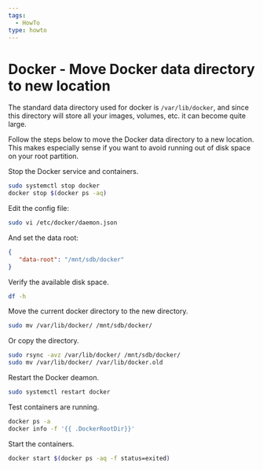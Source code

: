 ```yaml
---
tags:
  - HowTo
type: howto
---
```

# Docker - Move Docker data directory to new location

The standard data directory used for docker is `/var/lib/docker`, and since this directory will store all your images, volumes, etc. it can become quite large.

Follow the steps below to move the Docker data directory to a new location. This makes especially sense if you want to avoid running out of disk space on your root partition.

Stop the Docker service and containers.

```bash
sudo systemctl stop docker
docker stop $(docker ps -aq)
```

Edit the config file:

```bash
sudo vi /etc/docker/daemon.json
```

And set the data root:

```json
{ 
   "data-root": "/mnt/sdb/docker"
}
```

Verify the available disk space.

```bash
df -h
```

Move the current docker directory to the new directory.

```bash
sudo mv /var/lib/docker/ /mnt/sdb/docker/
```

Or copy the directory.

```bash
sudo rsync -avz /var/lib/docker/ /mnt/sdb/docker/
sudo mv /var/lib/docker/ /var/lib/docker.old
```

Restart the Docker deamon.

```bash
sudo systemctl restart docker
```

Test containers are running.

```bash
docker ps -a
docker info -f '{{ .DockerRootDir}}'
```

Start the containers.

```bash
docker start $(docker ps -aq -f status=exited)
```